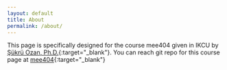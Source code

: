 ```yaml
---
layout: default
title: About
permalink: /about/
---
```


This page is specifically designed for the course mee404 given in IKCU by [Şükrü Ozan, Ph.D.](http://www.sukruozan.com){:target="_blank"}. You can reach git repo for this course page at [mee404](https://github.com/mee404){:target="_blank"}
